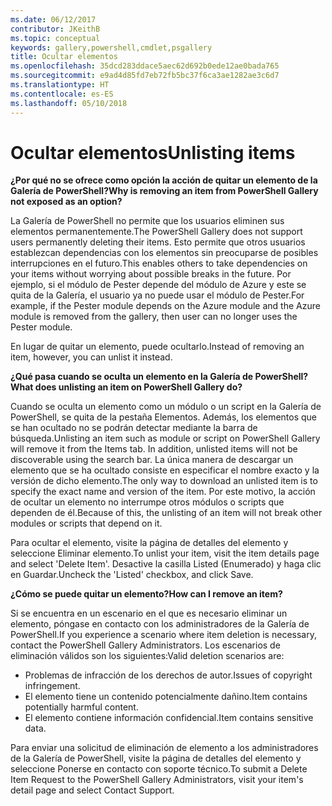 ```yaml
---
ms.date: 06/12/2017
contributor: JKeithB
ms.topic: conceptual
keywords: gallery,powershell,cmdlet,psgallery
title: Ocultar elementos
ms.openlocfilehash: 35dcd283ddace5aec62d692b0ede12ae0bada765
ms.sourcegitcommit: e9ad4d85fd7eb72fb5bc37f6ca3ae1282ae3c6d7
ms.translationtype: HT
ms.contentlocale: es-ES
ms.lasthandoff: 05/10/2018
---
```

# <a name="unlisting-items"></a><span data-ttu-id="e2201-103">Ocultar elementos</span><span class="sxs-lookup"><span data-stu-id="e2201-103">Unlisting items</span></span>

<span data-ttu-id="e2201-104">**¿Por qué no se ofrece como opción la acción de quitar un elemento de la Galería de PowerShell?**</span><span class="sxs-lookup"><span data-stu-id="e2201-104">**Why is removing an item from PowerShell Gallery not exposed as an option?**</span></span>

<span data-ttu-id="e2201-105">La Galería de PowerShell no permite que los usuarios eliminen sus elementos permanentemente.</span><span class="sxs-lookup"><span data-stu-id="e2201-105">The PowerShell Gallery does not support users permanently deleting their items.</span></span>
<span data-ttu-id="e2201-106">Esto permite que otros usuarios establezcan dependencias con los elementos sin preocuparse de posibles interrupciones en el futuro.</span><span class="sxs-lookup"><span data-stu-id="e2201-106">This enables others to take dependencies on your items without worrying about possible breaks in the future.</span></span>
<span data-ttu-id="e2201-107">Por ejemplo, si el módulo de Pester depende del módulo de Azure y este se quita de la Galería, el usuario ya no puede usar el módulo de Pester.</span><span class="sxs-lookup"><span data-stu-id="e2201-107">For example, if the Pester module depends on the Azure module and the Azure module is removed from the gallery, then user can no longer uses the Pester module.</span></span>

<span data-ttu-id="e2201-108">En lugar de quitar un elemento, puede ocultarlo.</span><span class="sxs-lookup"><span data-stu-id="e2201-108">Instead of removing an item, however, you can unlist it instead.</span></span>

<span data-ttu-id="e2201-109">**¿Qué pasa cuando se oculta un elemento en la Galería de PowerShell?**</span><span class="sxs-lookup"><span data-stu-id="e2201-109">**What does unlisting an item on PowerShell Gallery do?**</span></span>

<span data-ttu-id="e2201-110">Cuando se oculta un elemento como un módulo o un script en la Galería de PowerShell, se quita de la pestaña Elementos. Además, los elementos que se han ocultado no se podrán detectar mediante la barra de búsqueda.</span><span class="sxs-lookup"><span data-stu-id="e2201-110">Unlisting an item such as module or script on PowerShell Gallery will remove it from the Items tab. In addition, unlisted items will not be discoverable using the search bar.</span></span>
<span data-ttu-id="e2201-111">La única manera de descargar un elemento que se ha ocultado consiste en especificar el nombre exacto y la versión de dicho elemento.</span><span class="sxs-lookup"><span data-stu-id="e2201-111">The only way to download an unlisted item is to specify the exact name and version of the item.</span></span>
<span data-ttu-id="e2201-112">Por este motivo, la acción de ocultar un elemento no interrumpe otros módulos o scripts que dependen de él.</span><span class="sxs-lookup"><span data-stu-id="e2201-112">Because of this, the unlisting of an item will not break other modules or scripts that depend on it.</span></span>

<span data-ttu-id="e2201-113">Para ocultar el elemento, visite la página de detalles del elemento y seleccione Eliminar elemento.</span><span class="sxs-lookup"><span data-stu-id="e2201-113">To unlist your item, visit the item details page and select 'Delete Item'.</span></span> <span data-ttu-id="e2201-114">Desactive la casilla Listed (Enumerado) y haga clic en Guardar.</span><span class="sxs-lookup"><span data-stu-id="e2201-114">Uncheck the 'Listed' checkbox, and click Save.</span></span>

<span data-ttu-id="e2201-115">**¿Cómo se puede quitar un elemento?**</span><span class="sxs-lookup"><span data-stu-id="e2201-115">**How can I remove an item?**</span></span>

<span data-ttu-id="e2201-116">Si se encuentra en un escenario en el que es necesario eliminar un elemento, póngase en contacto con los administradores de la Galería de PowerShell.</span><span class="sxs-lookup"><span data-stu-id="e2201-116">If you experience a scenario where item deletion is necessary, contact the PowerShell Gallery Administrators.</span></span>
<span data-ttu-id="e2201-117">Los escenarios de eliminación válidos son los siguientes:</span><span class="sxs-lookup"><span data-stu-id="e2201-117">Valid deletion scenarios are:</span></span>
- <span data-ttu-id="e2201-118">Problemas de infracción de los derechos de autor.</span><span class="sxs-lookup"><span data-stu-id="e2201-118">Issues of copyright infringement.</span></span>
- <span data-ttu-id="e2201-119">El elemento tiene un contenido potencialmente dañino.</span><span class="sxs-lookup"><span data-stu-id="e2201-119">Item contains potentially harmful content.</span></span>
- <span data-ttu-id="e2201-120">El elemento contiene información confidencial.</span><span class="sxs-lookup"><span data-stu-id="e2201-120">Item contains sensitive data.</span></span>

<span data-ttu-id="e2201-121">Para enviar una solicitud de eliminación de elemento a los administradores de la Galería de PowerShell, visite la página de detalles del elemento y seleccione Ponerse en contacto con soporte técnico.</span><span class="sxs-lookup"><span data-stu-id="e2201-121">To submit a Delete Item Request to the PowerShell Gallery Administrators, visit your item's detail page and select Contact Support.</span></span>